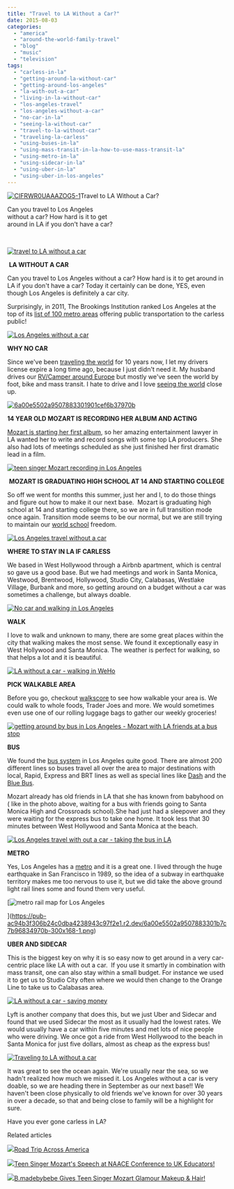 ```yaml
---
title: "Travel to LA Without a Car?"
date: 2015-08-03
categories: 
  - "america"
  - "around-the-world-family-travel"
  - "blog"
  - "music"
  - "television"
tags: 
  - "carless-in-la"
  - "getting-around-la-without-car"
  - "getting-around-los-angeles"
  - "la-with-out-a-car"
  - "living-in-la-without-car"
  - "los-angeles-travel"
  - "los-angeles-without-a-car"
  - "no-car-in-la"
  - "seeing-la-without-car"
  - "travel-to-la-without-car"
  - "traveling-la-carless"
  - "using-buses-in-la"
  - "using-mass-transit-in-la-how-to-use-mass-transit-la"
  - "using-metro-in-la"
  - "using-sidecar-in-la"
  - "using-uber-in-la"
  - "using-uber-in-los-angeles"
---
```


[![CIFRWR0UAAAZOG5-1](https://pub-ac94b3f306b24c0dba4238943c97f2e1.r2.dev/6a00e5502a9507883301b7c7a67062970b.jpg "CIFRWR0UAAAZOG5-1")](https://pub-ac94b3f306b24c0dba4238943c97f2e1.r2.dev/6a00e5502a9507883301b7c7a67062970b.jpg)Travel to LA Without a Car?   
  
Can you travel to Los Angeles  
without a car? How hard is it to get  
around in LA if you don't have a car? 

<!--more-->  

  
  
[![travel to LA without a car](https://pub-ac94b3f306b24c0dba4238943c97f2e1.r2.dev/6a00e5502a9507883301b8d143172e970c.png "travel to LA without a car")](https://pub-ac94b3f306b24c0dba4238943c97f2e1.r2.dev/6a00e5502a9507883301b8d143172e970c.png)

 **LA WITHOUT A CAR**

Can you travel to Los Angeles without a car? How hard is it to get around in LA if you don't have a car? Today it certainly can be done, YES, even though Los Angeles is definitely a car city.   
  
Surprisingly, in 2011, The Brookings Institution ranked Los Angeles at the top of its [list of 100 metro areas](http://www.brookings.edu/papers/2011/0818_transportation_tomer_puentes.aspx "Transit Access and Zero-Vehicle Households") offering public transportation to the carless public!  
  
[![Los Angeles without a car](https://pub-ac94b3f306b24c0dba4238943c97f2e1.r2.dev/6a00e5502a9507883301b8d143175a970c.png "Los Angeles without a car")](https://pub-ac94b3f306b24c0dba4238943c97f2e1.r2.dev/6a00e5502a9507883301b8d143175a970c.png)  
  
**WHY NO CAR**  
  
Since we've been [traveling the world](http://soultravelers3new.local/2013/09/the-most-well-traveled-child-in-the-whole-world.html "traveling the world - singer Mozart - most traveled kid") for 10 years now, I let my drivers license expire a long time ago, because I just didn't need it. My husband drives our [RV/Camper around Europe](http://soultravelers3new.local/2012/07/travelling-traveling-around-europe-in-a-campervan.html "traveling around Europe in a camper van") but mostly we've seen the world by foot, bike and mass transit. I hate to drive and I love [seeing the world](http://soultravelers3new.local/around-the-world-family-travel/ "how to travel the world tips") close up.   
  
[![6a00e5502a9507883301901cef6b37970b](https://pub-ac94b3f306b24c0dba4238943c97f2e1.r2.dev/6a00e5502a9507883301bb085d5f83970d.jpg "6a00e5502a9507883301901cef6b37970b")](https://pub-ac94b3f306b24c0dba4238943c97f2e1.r2.dev/6a00e5502a9507883301bb085d5f83970d.jpg)  
  
**14 YEAR OLD MOZART IS RECORDING HER ALBUM AND ACTING**  
  
[Mozart is starting her first album](http://soultravelers3new.local/2015/02/teen-mozart-singing-red-carpet-grammys.html "Teen singer Mozart singing at Grammy"), so her amazing entertainment lawyer in LA wanted her to write and record songs with some top LA producers. She also had lots of meetings scheduled as she just finished her first dramatic lead in a film.   
  
[![teen singer Mozart recording in Los Angeles](https://pub-ac94b3f306b24c0dba4238943c97f2e1.r2.dev/6a00e5502a9507883301b8d1431781970c.png "teen singer Mozart recording in Los Angeles")](https://pub-ac94b3f306b24c0dba4238943c97f2e1.r2.dev/6a00e5502a9507883301b8d1431781970c.png)  
  
 **MOZART IS GRADUATING HIGH SCHOOL AT 14 AND STARTING COLLEGE**  
  
So off we went for months this summer, just her and I, to do those things and figure out how to make it our next base.  Mozart is graduating high school at 14 and starting college there, so we are in full transition mode once again. Transition mode seems to be our normal, but we are still trying to maintain our [world school](http://soultravelers3new.local/2013/01/world-school-education-at-its-best-.html "world school ") freedom.   
  
[![Los Angeles travel without a car](https://pub-ac94b3f306b24c0dba4238943c97f2e1.r2.dev/6a00e5502a9507883301b7c7b96616970b.png "Los Angeles travel without a car")](https://pub-ac94b3f306b24c0dba4238943c97f2e1.r2.dev/6a00e5502a9507883301b7c7b96616970b.png)  
  
**WHERE TO STAY IN LA IF CARLESS**   
  
We based in West Hollywood through a Airbnb apartment, which is central so gave us a good base. But we had meetings and work in Santa Monica, Westwood, Brentwood, Hollywood, Studio City, Calabasas, Westlake Village, Burbank and more, so getting around on a budget without a car was sometimes a challenge, but always doable.   
  
[![No car and  walking in Los Angeles ](https://pub-ac94b3f306b24c0dba4238943c97f2e1.r2.dev/6a00e5502a9507883301b8d143179c970c.png "No car and  walking in Los Angeles ")](https://pub-ac94b3f306b24c0dba4238943c97f2e1.r2.dev/6a00e5502a9507883301b8d143179c970c.png)  
  
**WALK**  
  
I love to walk and unknown to many, there are some great places within the city that walking makes the most sense. We found it exceptionally easy in West Hollywood and Santa Monica. The weather is perfect for walking, so that helps a lot and it is beautiful.   
  
[![LA without a car - walking in WeHo](https://pub-ac94b3f306b24c0dba4238943c97f2e1.r2.dev/6a00e5502a9507883301b8d14317b8970c.png "LA without a car - walking in WeHo")](https://pub-ac94b3f306b24c0dba4238943c97f2e1.r2.dev/6a00e5502a9507883301b8d14317b8970c.png)  
  
**PICK WALKABLE AREA**  
  
Before you go, checkout [walkscore](https://www.walkscore.com "walkscore") to see how walkable your area is. We could walk to whole foods, Trader Joes and more. We would sometimes even use one of our rolling luggage bags to gather our weekly groceries!   
  
[![getting around by bus in Los Angeles - Mozart with LA friends at a bus stop](https://pub-ac94b3f306b24c0dba4238943c97f2e1.r2.dev/6a00e5502a9507883301bb085d650a970d.png "getting around by bus in Los Angeles - Mozart with LA friends at a bus stop")](https://pub-ac94b3f306b24c0dba4238943c97f2e1.r2.dev/6a00e5502a9507883301bb085d650a970d.png)  
  
  
**BUS**   
  
We found the [bus system](http://www.discoverlosangeles.com/blog/los-angeles-public-transit "BUS SYSTEM LOS ANGELES") in Los Angeles quite good. There are almost 200 different lines so buses travel all over the area to major destinations with local, Rapid, Express and BRT lines as well as special lines like [Dash](http://www.ladottransit.com/dash/ "Dash bus LA") and the [Blue Bus](http://bigbluebus.com "Blue Bus LA").   
  
Mozart already has old friends in LA that she has known from babyhood on ( like in the photo above, waiting for a bus with friends going to Santa Monica High and Crossroads school).She had just had a sleepover and they were waiting for the express bus to take one home. It took less that 30 minutes between West Hollywood and Santa Monica at the beach.   
  
  
[![Los Angeles travel with out a car - taking the bus in LA](https://pub-ac94b3f306b24c0dba4238943c97f2e1.r2.dev/6a00e5502a9507883301b8d14317f4970c.png "Los Angeles travel with out a car - taking the bus in LA")](https://pub-ac94b3f306b24c0dba4238943c97f2e1.r2.dev/6a00e5502a9507883301b8d14317f4970c.png)  
  
  
**METRO**  
  
Yes, Los Angeles has a [metro](http://www.metro.net "Metro LA") and it is a great one. I lived through the huge earthquake in San Francisco in 1989, so the idea of a subway in earthquake territory makes me too nervous to use it, but we did take the above ground light rail lines some and found them very useful.   
  
  
  
[![metro rail map for Los Angeles](https://pub-ac94b3f306b24c0dba4238943c97f2e1.r2.dev/6a00e5502a9507883301b7c7b96834970b.png "metro rail map for Los Angeles")  
  
  
  
](https://pub-ac94b3f306b24c0dba4238943c97f2e1.r2.dev/6a00e5502a9507883301b7c7b96834970b-300x168-1.png)  
  
  
  
  
  
  
  
  
  
  
  
**UBER AND SIDECAR**  
  
This is the biggest key on why it is so easy now to get around in a very car-centric place like LA with out a car.  If you use it smartly in combination with mass transit, one can also stay within a small budget. For instance we used it to get us to Studio City often where we would then change to the Orange Line to take us to Calabasas area.   
  
[![LA without a car - saving money](https://pub-ac94b3f306b24c0dba4238943c97f2e1.r2.dev/6a00e5502a9507883301b8d143181a970c.png "LA without a car - saving money")](https://pub-ac94b3f306b24c0dba4238943c97f2e1.r2.dev/6a00e5502a9507883301b8d143181a970c.png)  
  
  
Lyft is another company that does this, but we just Uber and Sidecar and found that we used Sidecar the most as it usually had the lowest rates. We would usually have a car within five minutes and met lots of nice people who were driving. We once got a ride from West Hollywood to the beach in Santa Monica for just five dollars, almost as cheap as the express bus!  
  
[![Traveling to LA without a car](https://pub-ac94b3f306b24c0dba4238943c97f2e1.r2.dev/6a00e5502a9507883301b8d143184e970c.png "Traveling to LA without a car")](https://pub-ac94b3f306b24c0dba4238943c97f2e1.r2.dev/6a00e5502a9507883301b8d143184e970c.png)  
  
It was great to see the ocean again. We're usually near the sea, so we hadn't realized how much we missed it. Los Angeles without a car is very doable, so we are heading there in September as our next base!! We haven't been close physically to old friends we've known for over 30 years in over a decade, so that and being close to family will be a highlight for sure.   
  
Have you ever gone carless in LA? 

Related articles

[![](http://i.zemanta.com/354543600_80_80.jpg)](http://soultravelers3new.local/2015/07/road-trip-across-america.html)[Road Trip Across America](http://soultravelers3new.local/2015/07/road-trip-across-america.html)

[![](http://i.zemanta.com/341931598_80_80.jpg)](http://soultravelers3new.local/2015/05/teen-singer-mozarts-speech-at-naace-conference-to-uk-educators.html)[Teen Singer Mozart's Speech at NAACE Conference to UK Educators!](http://soultravelers3new.local/2015/05/teen-singer-mozarts-speech-at-naace-conference-to-uk-educators.html)

[![](http://i.zemanta.com/338454533_80_80.jpg)](http://soultravelers3new.local/2015/04/bmadebybebe-gives-teen-singer-mozart-glamour-makeup-hair.html)[B.madebybebe Gives Teen Singer Mozart Glamour Makeup & Hair!](http://soultravelers3new.local/2015/04/bmadebybebe-gives-teen-singer-mozart-glamour-makeup-hair.html)
